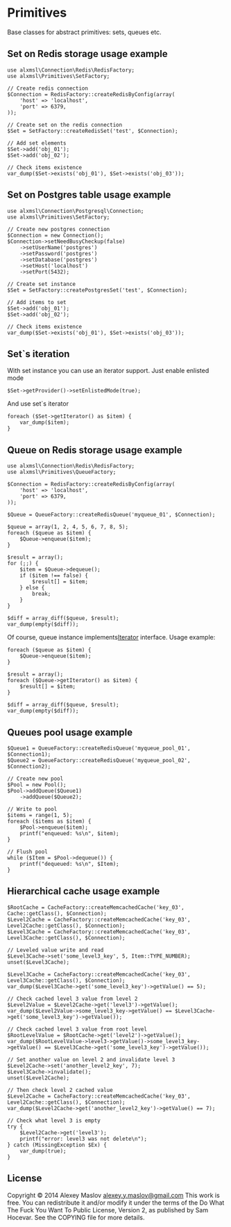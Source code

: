 Primitives
===

Base classes for abstract primitives: sets, queues etc.

Set on Redis storage usage example
-------

    use alxmsl\Connection\Redis\RedisFactory;
    use alxmsl\Primitives\SetFactory;

    // Create redis connection
    $Connection = RedisFactory::createRedisByConfig(array(
        'host' => 'localhost',
        'port' => 6379,
    ));

    // Create set on the redis connection
    $Set = SetFactory::createRedisSet('test', $Connection);

    // Add set elements
    $Set->add('obj_01');
    $Set->add('obj_02');

    // Check items existence
    var_dump($Set->exists('obj_01'), $Set->exists('obj_03'));

Set on Postgres table usage example
-------

    use alxmsl\Connection\Postgresql\Connection;
    use alxmsl\Primitives\SetFactory;

    // Create new postgres connection
    $Connection = new Connection();
    $Connection->setNeedBusyCheckup(false)
        ->setUserName('postgres')
        ->setPassword('postgres')
        ->setDatabase('postgres')
        ->setHost('localhost')
        ->setPort(5432);

    // Create set instance
    $Set = SetFactory::createPostgresSet('test', $Connection);

    // Add items to set
    $Set->add('obj_01');
    $Set->add('obj_02');

    // Check items existence
    var_dump($Set->exists('obj_01'), $Set->exists('obj_03'));

Set`s iteration
-------

With set instance you can use an iterator support. Just enable enlisted mode

    $Set->getProvider()->setEnlistedMode(true);

And use set`s iterator

    foreach ($Set->getIterator() as $item) {
        var_dump($item);
    }

Queue on Redis storage usage example
-------

    use alxmsl\Connection\Redis\RedisFactory;
    use alxmsl\Primitives\QueueFactory;

    $Connection = RedisFactory::createRedisByConfig(array(
        'host' => 'localhost',
        'port' => 6379,
    ));

    $Queue = QueueFactory::createRedisQueue('myqueue_01', $Connection);

    $queue = array(1, 2, 4, 5, 6, 7, 8, 5);
    foreach ($queue as $item) {
        $Queue->enqueue($item);
    }

    $result = array();
    for (;;) {
        $item = $Queue->dequeue();
        if ($item !== false) {
            $result[] = $item;
        } else {
            break;
        }
    }

    $diff = array_diff($queue, $result);
    var_dump(empty($diff));

Of course, queue instance implements[Iterator](php.net/manual/class.iterator.php) interface. Usage example:

    foreach ($queue as $item) {
        $Queue->enqueue($item);
    }

    $result = array();
    foreach ($Queue->getIterator() as $item) {
        $result[] = $item;
    }

    $diff = array_diff($queue, $result);
    var_dump(empty($diff));

Queues pool usage example
-------

    $Queue1 = QueueFactory::createRedisQueue('myqueue_pool_01', $Connection1);
    $Queue2 = QueueFactory::createRedisQueue('myqueue_pool_02', $Connection2);

    // Create new pool
    $Pool = new Pool();
    $Pool->addQueue($Queue1)
        ->addQueue($Queue2);

    // Write to pool
    $items = range(1, 5);
    foreach ($items as $item) {
        $Pool->enqueue($item);
        printf("enqueued: %s\n", $item);
    }

    // Flush pool
    while ($Item = $Pool->dequeue()) {
        printf("dequeued: %s\n", $Item);
    }

Hierarchical cache usage example
-------

    $RootCache = CacheFactory::createMemcachedCache('key_03', Cache::getClass(), $Connection);
    $Level2Cache = CacheFactory::createMemcachedCache('key_03', Level2Cache::getClass(), $Connection);
    $Level3Cache = CacheFactory::createMemcachedCache('key_03', Level3Cache::getClass(), $Connection);

    // Leveled value write and read
    $Level3Cache->set('some_level3_key', 5, Item::TYPE_NUMBER);
    unset($Level3Cache);

    $Level3Cache = CacheFactory::createMemcachedCache('key_03', Level3Cache::getClass(), $Connection);
    var_dump($Level3Cache->get('some_level3_key')->getValue() == 5);

    // Check cached level 3 value from level 2
    $Level2Value = $Level2Cache->get('level3')->getValue();
    var_dump($Level2Value->some_level3_key->getValue() == $Level3Cache->get('some_level3_key')->getValue());

    // Check cached level 3 value from root level
    $RootLevelValue = $RootCache->get('level2')->getValue();
    var_dump($RootLevelValue->level3->getValue()->some_level3_key->getValue() == $Level3Cache->get('some_level3_key')->getValue());

    // Set another value on level 2 and invalidate level 3
    $Level2Cache->set('another_level2_key', 7);
    $Level3Cache->invalidate();
    unset($Level2Cache);

    // Then check level 2 cached value
    $Level2Cache = CacheFactory::createMemcachedCache('key_03', Level2Cache::getClass(), $Connection);
    var_dump($Level2Cache->get('another_level2_key')->getValue() == 7);

    // Check what level 3 is empty
    try {
        $Level2Cache->get('level3');
        printf("error: level3 was not delete\n");
    } catch (MissingException $Ex) {
        var_dump(true);
    }

License
-------
Copyright © 2014 Alexey Maslov <alexey.y.maslov@gmail.com>
This work is free. You can redistribute it and/or modify it under the
terms of the Do What The Fuck You Want To Public License, Version 2,
as published by Sam Hocevar. See the COPYING file for more details.

